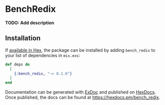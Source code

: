 # BenchRedix

**TODO: Add description**

## Installation

If [available in Hex](https://hex.pm/docs/publish), the package can be installed
by adding `bench_redix` to your list of dependencies in `mix.exs`:

```elixir
def deps do
  [
    {:bench_redix, "~> 0.1.0"}
  ]
end
```

Documentation can be generated with [ExDoc](https://github.com/elixir-lang/ex_doc)
and published on [HexDocs](https://hexdocs.pm). Once published, the docs can
be found at <https://hexdocs.pm/bench_redix>.

